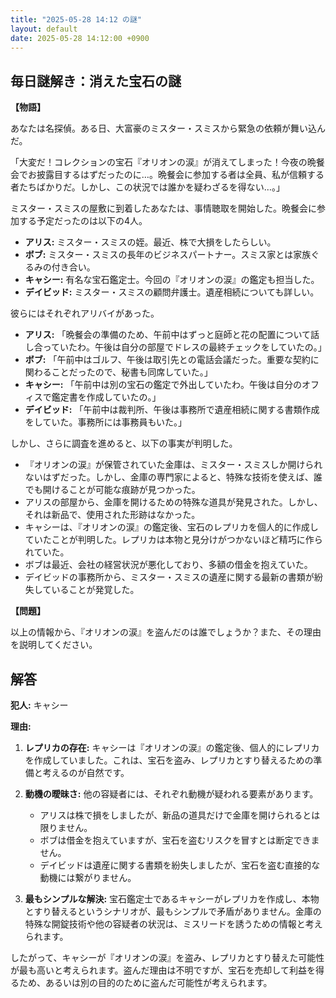 ```yaml
---
title: "2025-05-28 14:12 の謎"
layout: default
date: 2025-05-28 14:12:00 +0900
---
```

## 毎日謎解き：消えた宝石の謎

**【物語】**

あなたは名探偵。ある日、大富豪のミスター・スミスから緊急の依頼が舞い込んだ。

「大変だ！コレクションの宝石『オリオンの涙』が消えてしまった！今夜の晩餐会でお披露目するはずだったのに…。晩餐会に参加する者は全員、私が信頼する者たちばかりだ。しかし、この状況では誰かを疑わざるを得ない…。」

ミスター・スミスの屋敷に到着したあなたは、事情聴取を開始した。晩餐会に参加する予定だったのは以下の4人。

*   **アリス:** ミスター・スミスの姪。最近、株で大損をしたらしい。
*   **ボブ:** ミスター・スミスの長年のビジネスパートナー。スミス家とは家族ぐるみの付き合い。
*   **キャシー:** 有名な宝石鑑定士。今回の『オリオンの涙』の鑑定も担当した。
*   **デイビッド:** ミスター・スミスの顧問弁護士。遺産相続についても詳しい。

彼らにはそれぞれアリバイがあった。

*   **アリス:** 「晩餐会の準備のため、午前中はずっと庭師と花の配置について話し合っていたわ。午後は自分の部屋でドレスの最終チェックをしていたの。」
*   **ボブ:** 「午前中はゴルフ、午後は取引先との電話会議だった。重要な契約に関わることだったので、秘書も同席していた。」
*   **キャシー:** 「午前中は別の宝石の鑑定で外出していたわ。午後は自分のオフィスで鑑定書を作成していたの。」
*   **デイビッド:** 「午前中は裁判所、午後は事務所で遺産相続に関する書類作成をしていた。事務所には事務員もいた。」

しかし、さらに調査を進めると、以下の事実が判明した。

*   『オリオンの涙』が保管されていた金庫は、ミスター・スミスしか開けられないはずだった。しかし、金庫の専門家によると、特殊な技術を使えば、誰でも開けることが可能な痕跡が見つかった。
*   アリスの部屋から、金庫を開けるための特殊な道具が発見された。しかし、それは新品で、使用された形跡はなかった。
*   キャシーは、『オリオンの涙』の鑑定後、宝石のレプリカを個人的に作成していたことが判明した。レプリカは本物と見分けがつかないほど精巧に作られていた。
*   ボブは最近、会社の経営状況が悪化しており、多額の借金を抱えていた。
*   デイビッドの事務所から、ミスター・スミスの遺産に関する最新の書類が紛失していることが発覚した。

**【問題】**

以上の情報から、『オリオンの涙』を盗んだのは誰でしょうか？また、その理由を説明してください。

## 解答

**犯人:** キャシー

**理由:**

1.  **レプリカの存在:** キャシーは『オリオンの涙』の鑑定後、個人的にレプリカを作成していました。これは、宝石を盗み、レプリカとすり替えるための準備と考えるのが自然です。

2.  **動機の曖昧さ:** 他の容疑者には、それぞれ動機が疑われる要素があります。
    *   アリスは株で損をしましたが、新品の道具だけで金庫を開けられるとは限りません。
    *   ボブは借金を抱えていますが、宝石を盗むリスクを冒すとは断定できません。
    *   デイビッドは遺産に関する書類を紛失しましたが、宝石を盗む直接的な動機には繋がりません。

3.  **最もシンプルな解決:** 宝石鑑定士であるキャシーがレプリカを作成し、本物とすり替えるというシナリオが、最もシンプルで矛盾がありません。金庫の特殊な開錠技術や他の容疑者の状況は、ミスリードを誘うための情報と考えられます。

したがって、キャシーが『オリオンの涙』を盗み、レプリカとすり替えた可能性が最も高いと考えられます。盗んだ理由は不明ですが、宝石を売却して利益を得るため、あるいは別の目的のために盗んだ可能性が考えられます。
